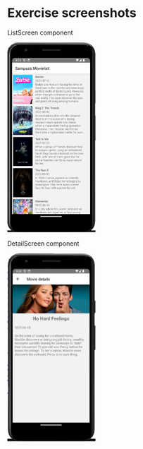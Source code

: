 # Exercise screenshots
ListScreen component  
  
<img src="Exercise-images/ListScreen.png" alt="ListScreen" width="200"/>  

  
DetailScreen component  
  
<img src="Exercise-images/DetailScreen.png" alt="DetailScreen" width="200"/>  


